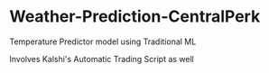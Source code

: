 # Weather-Prediction-CentralPerk
Temperature Predictor model using Traditional ML

Involves Kalshi's Automatic Trading Script as well
